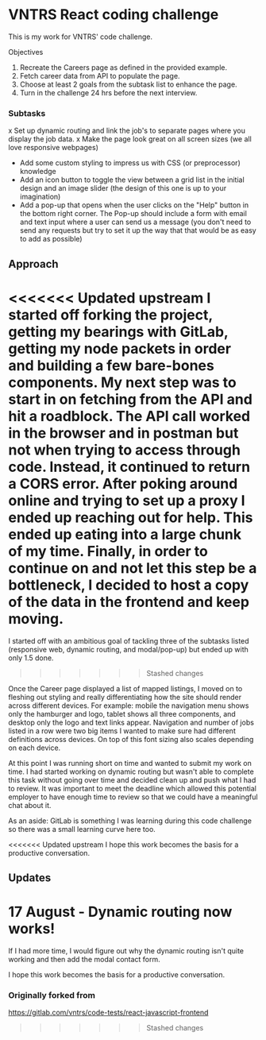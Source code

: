 # VNTRS React coding challenge
This is my work for VNTRS' code challenge.

Objectives
  1. Recreate the Careers page as defined in the provided example.
  2. Fetch career data from API to populate the page.
  3. Choose at least 2 goals from the subtask list to enhance the page.
  4. Turn in the challenge 24 hrs before the next interview.

### Subtasks
x Set up dynamic routing and link the job's to separate pages where you display the job data.
x Make the page look great on all screen sizes (we all love responsive webpages)
- Add some custom styling to impress us with CSS (or preprocessor) knowledge
- Add an icon button to toggle the view between a grid list in the initial design and an image slider (the design of this one is up to your imagination)
- Add a pop-up that opens when the user clicks on the "Help" button in the bottom right corner. The Pop-up should include a form with email and text input where a user can send us a message (you don't need to send any requests but try to set it up the way that that would be as easy to add as possible)

## Approach
<<<<<<< Updated upstream
I started off forking the project, getting my bearings with GitLab, getting my node packets in order and building a few bare-bones components. My next step was to start in on fetching from the API and hit a roadblock. The API call worked in the browser and in postman but not when trying to access through code. Instead, it continued to return a CORS error. After poking around online and trying to set up a proxy I ended up reaching out for help. This ended up eating into a large chunk of my time. Finally, in order to continue on and not let this step be a bottleneck, I decided to host a copy of the data in the frontend and keep moving.
=======
I started off with an ambitious goal of tackling three of the subtasks listed (responsive web, dynamic routing, and modal/pop-up) but ended up with only 1.5 done.
>>>>>>> Stashed changes

Once the Career page displayed a list of mapped listings, I moved on to fleshing out styling and really differentiating how the site should render across different devices. For example: mobile the navigation menu shows only the hamburger and logo, tablet shows all three components, and desktop only the logo and text links appear. Navigation and number of jobs listed in a row were two big items I wanted to make sure had different definitions across devices. On top of this font sizing also scales depending on each device.

At this point I was running short on time and wanted to submit my work on time. I had started working on dynamic routing but wasn't able to complete this task without going over time and decided clean up and push what I had to review. It was important to meet the deadline which allowed this potential employer to have enough time to review so that we could have a meaningful chat about it.

As an aside: GitLab is something I was learning during this code challenge so there was a small learning curve here too.

<<<<<<< Updated upstream
I hope this work becomes the basis for a productive conversation.

## Updates
17 August - Dynamic routing now works!
=======
If I had more time, I would figure out why the dynamic routing isn't quite working and then add the modal contact form.

I hope this work becomes the basis for a productive conversation.

### Originally forked from
https://gitlab.com/vntrs/code-tests/react-javascript-frontend
>>>>>>> Stashed changes
